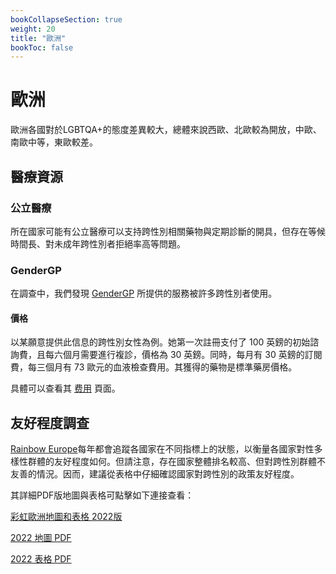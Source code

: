 ```yaml
---
bookCollapseSection: true
weight: 20
title: "歐洲"
bookToc: false
---
```


# 歐洲

歐洲各國對於LGBTQA+的態度差異較大，總體來說西歐、北歐較為開放，中歐、南歐中等，東歐較差。

## 醫療資源

### 公立醫療

所在國家可能有公立醫療可以支持跨性別相關藥物與定期診斷的開具，但存在等候時間長、對未成年跨性別者拒絕率高等問題。

### GenderGP

在調查中，我們發現 [GenderGP](https://www.gendergp.com/) 所提供的服務被許多跨性別者使用。

#### 價格

以某願意提供此信息的跨性別女性為例。她第一次註冊支付了 100 英鎊的初始諮詢費，且每六個月需要進行複診，價格為 30 英鎊。同時，每月有 30 英鎊的訂閱費，每三個月有 73 歐元的血液檢查費用。其獲得的藥物是標準藥房價格。

具體可以查看其 [费用](https://www.gendergp.com/help-centre/gendergp-service-costs/) 頁面。

## 友好程度調查

[Rainbow Europe](https://www.rainbow-europe.org/)每年都會追蹤各國家在不同指標上的狀態，以衡量各國家對性多樣性群體的友好程度如何。但請注意，存在國家整體排名較高、但對跨性別群體不友善的情況。因而，建議從表格中仔細確認國家對跨性別的政策友好程度。

其詳細PDF版地圖與表格可點擊如下連接查看：

[彩虹歐洲地圖和表格 2022版](https://www.ilga-europe.org/report/rainbow-europe-2022/)

[2022 地圖 PDF](http://www.ilga-europe.org/files/uploads/2022/06/rainbow-map-2022.pdf)

[2022 表格 PDF](https://www.ilga-europe.org/files/uploads/2022/06/rainbow-index-2022.pdf)